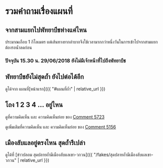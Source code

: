 ---
---

# รวมคำถามเรื่องแผนที่

## จากสามแยกไปพัทยาบีชห่างแค่ไหน

ประมาณเกือบ 1 กิโลเมตร แต่เส้นทางยากลำบากจึงใช้เวลามากกว่าหนึ่งวันในการเข้าไปจากสามแยก ต้องรอน้ำลดก่อน

### ปัจจุบัน 15.30 น. 29/06/2018 ยังไม่มีเจ้าหน้าที่ไปถึงพัทยาบีช

## พัทยาบีชยังไม่สุดถ้ำ ยังไปต่อได้อีก

ดูได้จาก แผนที่[หน้าแรก]({{ "#แผนที่ถ้ำ" | relative_url }})

## โถง 1 2 3 4 ... อยู่ไหน

ดูที่ความคิดเห็น และ ความคิดเห็นย่อย ของ [Comment 5723](https://pantip.com/topic/37803852/comment5723)

ดูเพิ่มเติมที่ความคิดเห็น และ ความคิดเห็นย่อย ของ [Comment 5156](https://pantip.com/topic/37803852/comment5156)

## เมืองลับแลอยู่ตรงไหน สุดถ้ำรึเปล่า

ดูได้ที่ [ข่าวปลอม สุดปลายถ้ำมีเมืองลับแลเขา-วกวน]({{ "/fakes/สุดปลายถ้ำมีเมืองลับแลเขา-วกวน" | relative_url }})